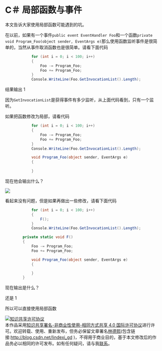 # C＃ 局部函数与事件

本文告诉大家使用局部函数可能遇到的坑。

<!--more-->
<!-- CreateTime:2018/8/10 19:16:52 -->


在以前，如果有一个事件`public event EventHandler Foo`和一个函数`private void Program_Foo(object sender, EventArgs e)`那么使用函数监听事件是很简单的，当然从事件取消函数也是很简单。请看下面代码

```csharp
            for (int i = 0; i < 100; i++)
            {
                Foo -= Program_Foo;
                Foo += Program_Foo;
            }
            Console.WriteLine(Foo.GetInvocationList().Length);
```

结果输出 1

因为`GetInvocationList`是获得事件有多少监听，从上面代码看到，只有一个监听。

如果把函数修改为局部，请看代码

```csharp
            for (int i = 0; i < 100; i++)
            {
                Foo -= Program_Foo;
                Foo += Program_Foo;
            }
            Console.WriteLine(Foo.GetInvocationList().Length);

            void Program_Foo(object sender, EventArgs e)
            {
                
            }
```

现在他会输出什么？

![](http://cdn.lindexi.site/34fdad35-5dfe-a75b-2b4b-8c5e313038e2%2F20171024152546.jpg)

看起来没有问题，但是如果再做出一些修改，请看下面代码

```csharp
            for (int i = 0; i < 100; i++)
            {
                F();
            }
            Console.WriteLine(Foo.GetInvocationList().Length);

        private static void F()
        {
            Foo -= Program_Foo;
            Foo += Program_Foo;

            void Program_Foo(object sender, EventArgs e)
            {

            }
        }
```

现在输出是什么？

还是 1

所以可以直接使用局部函数

<a rel="license" href="http://creativecommons.org/licenses/by-nc-sa/4.0/"><img alt="知识共享许可协议" style="border-width:0" src="https://licensebuttons.net/l/by-nc-sa/4.0/88x31.png" /></a><br />本作品采用<a rel="license" href="http://creativecommons.org/licenses/by-nc-sa/4.0/">知识共享署名-非商业性使用-相同方式共享 4.0 国际许可协议</a>进行许可。欢迎转载、使用、重新发布，但务必保留文章署名[林德熙](http://blog.csdn.net/lindexi_gd)(包含链接:http://blog.csdn.net/lindexi_gd )，不得用于商业目的，基于本文修改后的作品务必以相同的许可发布。如有任何疑问，请与我[联系](mailto:lindexi_gd@163.com)。